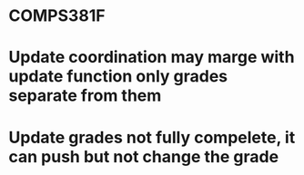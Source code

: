# COMPS381F
# Update coordination may marge with update function only grades separate from them
# Update grades not fully compelete, it can push but not change the grade